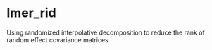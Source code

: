 # lmer_rid
 Using randomized interpolative decomposition to reduce the rank of random effect covariance matrices

